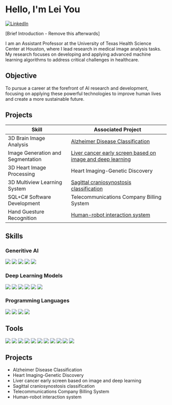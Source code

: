 # Hello, I'm Lei You
[<img src="https://img.shields.io/badge/-LinkedIn-0072b1?&style=for-the-badge&logo=linkedin&logoColor=white" alt="LinkedIn">](https://www.linkedin.com/in/lei-you-b0a0331a6/)

[Brief Introduction - Remove this afterwards]

I am an Assistant Professor at the University of Texas Health Science Center at Houston, where I lead research in medical image analysis tasks. My research focuses on developing and applying advanced machine learning algorithms to address critical challenges in healthcare.

## Objective
To pursue a career at the forefront of AI research and development, focusing on applying these powerful technologies to improve human lives and create a more sustainable future.

## Projects

| Skill                                         | Associated Project         |
|-----------------------------------------------|----------------------------|
| 3D Brain Image Analysis          | <a href="https://github.com/lei-you/Alzheimer-Disease-Classification/blob/main/README.md">Alzheimer Disease Classification</a>|
| Image Generation and Segmentation | <a href="https://github.com/lei-you/Liver-cancer-early-screen-based-on-image-and-deep-learning/blob/main/README.md">Liver cancer early screen based on image and deep learning</a>|
| 3D Heart Image Processing        | Heart Imaging-Genetic Discovery|
| 3D Multiview Learning System    | <a href="https://github.com/lei-you/Sagittal-craniosynostosis-classification/blob/main/README.md">Sagittal craniosynostosis classification</a>|
| SQL+C# Software Development             | Telecommunications Company Billing System|
| Hand Guesture Recognition | <a href="https://github.com/lei-you/Human-robot-interaction-system/blob/main/README.md">  Human-robot interaction system</a>|

## Skills

### Generitive AI
<div>
    <img src="https://img.shields.io/badge/-Artificial Intelligence-00A4EF?&style=for-the-badge&logo=Microsoft&logoColor=white" />
    <img src="https://img.shields.io/badge/-Deep Learning-4B275F?&style=for-the-badge&logo=Velociraptor&logoColor=white" />
    <img src="https://img.shields.io/badge/-Machine Learning-3776ab?&style=for-the-badge&logo=python&logoColor=white" />
    <img src="https://img.shields.io/badge/-Large Fundation Model-4D4D4D?&style=for-the-badge&logo=CompTIA&logoColor=white" />
    <img src="https://img.shields.io/badge/-Large Language Model-005571?&style=for-the-badge&logo=Elastic&logoColor=white" />
</div>

### Deep Learning Models
<div>
    <img src="https://img.shields.io/badge/-CNNs-1679A7?&style=for-the-badge&logo=Wireshark&logoColor=white" />
    <img src="https://img.shields.io/badge/-GAN-EF3B2D?&style=for-the-badge&logo=Suricata&logoColor=white" />
    <img src="https://img.shields.io/badge/-Unet-777BB4?&style=for-the-badge&logo=Zeek&logoColor=white" />
    <img src="https://img.shields.io/badge/-AutoEncoder-FF0000?&style=for-the-badge&logo=CompTIA&logoColor=white" />
    <img src="https://img.shields.io/badge/-MLP-007ACC?&style=for-the-badge&logo=CompTIA&logoColor=white" />
    <img src="https://img.shields.io/badge/-SVM-4D4D4D?&style=for-the-badge&logo=CompTIA&logoColor=white" />
</div>

### Programming Languages
<div>
    <img src="https://img.shields.io/badge/-Python-0078D4?&style=for-the-badge&logo=Microsoft&logoColor=white" />
    <img src="https://img.shields.io/badge/-C#-000000?&style=for-the-badge&logo=Splunk&logoColor=white" />
    <img src="https://img.shields.io/badge/-Java-005571?&style=for-the-badge&logo=Elastic&logoColor=white" />
    <img src="https://img.shields.io/badge/-SQL-006400?&style=for-the-badge&logoColor=white" />
</div>

## Tools

<div>
    <img src="https://img.shields.io/badge/-Tensorflow-010080?&style=for-the-badge&logoColor=white" />
    <img src="https://img.shields.io/badge/-Pytorch-004280?&style=for-the-badge&logoColor=white" />
    <img src="https://img.shields.io/badge/-Linux-011040?&style=for-the-badge&logoColor=white" />
    <img src="https://img.shields.io/badge/-CUDA-002480?&style=for-the-badge&logoColor=white" />
    <img src="https://img.shields.io/badge/-Spark-020780?&style=for-the-badge&logoColor=white" />
    <img src="https://img.shields.io/badge/-tSNE-003780?&style=for-the-badge&logoColor=white" />
    <img src="https://img.shields.io/badge/-Seaborn-004580?&style=for-the-badge&logoColor=white" />
    <img src="https://img.shields.io/badge/-Matplotlib-003080?&style=for-the-badge&logoColor=white" />
    <img src="https://img.shields.io/badge/-OpenCV-002080?&style=for-the-badge&logoColor=white" />
    <img src="https://img.shields.io/badge/-Keras-009080?&style=for-the-badge&logoColor=white" />
    <img src="https://img.shields.io/badge/-Pandas-005080?&style=for-the-badge&logoColor=white" />
</div>

## Projects
- Alzheimer Disease Classification
- Heart Imaging-Genetic Discovery
- Liver cancer early screen based on image and deep learning
- Sagittal craniosynostosis classification
- Telecommunications Company Billing System
- Human-robot interaction system
